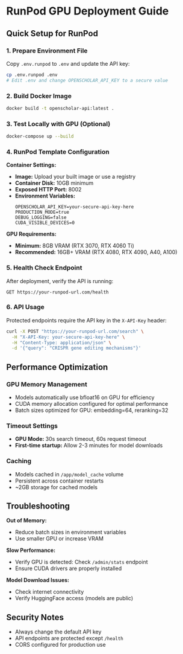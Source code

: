 # RunPod GPU Deployment Guide

## Quick Setup for RunPod

### 1. Prepare Environment File
Copy `.env.runpod` to `.env` and update the API key:
```bash
cp .env.runpod .env
# Edit .env and change OPENSCHOLAR_API_KEY to a secure value
```

### 2. Build Docker Image
```bash
docker build -t openscholar-api:latest .
```

### 3. Test Locally with GPU (Optional)
```bash
docker-compose up --build
```

### 4. RunPod Template Configuration

**Container Settings:**
- **Image:** Upload your built image or use a registry
- **Container Disk:** 10GB minimum
- **Exposed HTTP Port:** 8002
- **Environment Variables:**
  ```
  OPENSCHOLAR_API_KEY=your-secure-api-key-here
  PRODUCTION_MODE=true
  DEBUG_LOGGING=false
  CUDA_VISIBLE_DEVICES=0
  ```

**GPU Requirements:**
- **Minimum:** 8GB VRAM (RTX 3070, RTX 4060 Ti)
- **Recommended:** 16GB+ VRAM (RTX 4080, RTX 4090, A40, A100)

### 5. Health Check Endpoint
After deployment, verify the API is running:
```
GET https://your-runpod-url.com/health
```

### 6. API Usage
Protected endpoints require the API key in the `X-API-Key` header:
```bash
curl -X POST "https://your-runpod-url.com/search" \
  -H "X-API-Key: your-secure-api-key-here" \
  -H "Content-Type: application/json" \
  -d '{"query": "CRISPR gene editing mechanisms"}'
```

## Performance Optimization

### GPU Memory Management
- Models automatically use bfloat16 on GPU for efficiency
- CUDA memory allocation configured for optimal performance
- Batch sizes optimized for GPU: embedding=64, reranking=32

### Timeout Settings
- **GPU Mode:** 30s search timeout, 60s request timeout
- **First-time startup:** Allow 2-3 minutes for model downloads

### Caching
- Models cached in `/app/model_cache` volume
- Persistent across container restarts
- ~2GB storage for cached models

## Troubleshooting

**Out of Memory:**
- Reduce batch sizes in environment variables
- Use smaller GPU or increase VRAM

**Slow Performance:**
- Verify GPU is detected: Check `/admin/stats` endpoint
- Ensure CUDA drivers are properly installed

**Model Download Issues:**
- Check internet connectivity
- Verify HuggingFace access (models are public)

## Security Notes
- Always change the default API key
- API endpoints are protected except `/health`
- CORS configured for production use